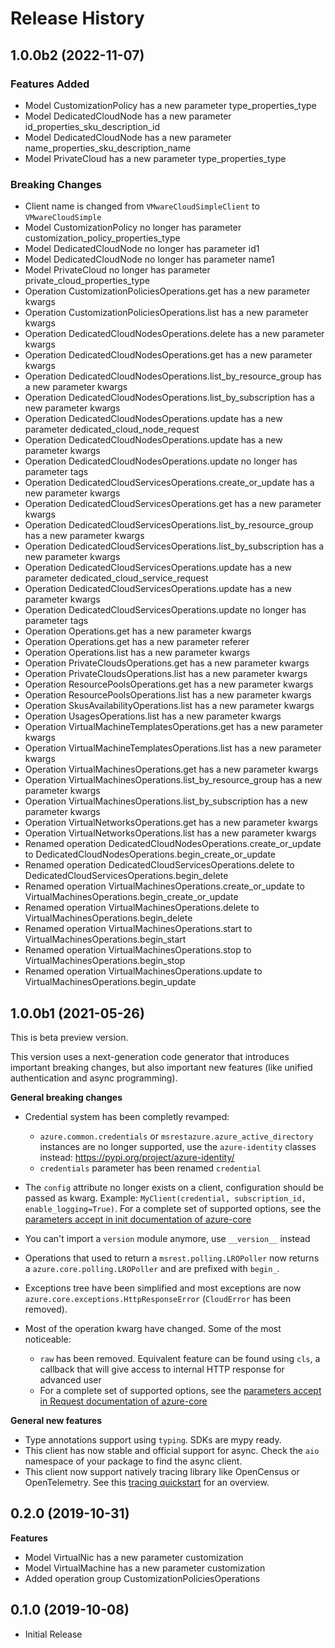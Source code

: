 # Release History

## 1.0.0b2 (2022-11-07)

### Features Added

  - Model CustomizationPolicy has a new parameter type_properties_type
  - Model DedicatedCloudNode has a new parameter id_properties_sku_description_id
  - Model DedicatedCloudNode has a new parameter name_properties_sku_description_name
  - Model PrivateCloud has a new parameter type_properties_type

### Breaking Changes

  - Client name is changed from `VMwareCloudSimpleClient` to `VMwareCloudSimple`
  - Model CustomizationPolicy no longer has parameter customization_policy_properties_type
  - Model DedicatedCloudNode no longer has parameter id1
  - Model DedicatedCloudNode no longer has parameter name1
  - Model PrivateCloud no longer has parameter private_cloud_properties_type
  - Operation CustomizationPoliciesOperations.get has a new parameter kwargs
  - Operation CustomizationPoliciesOperations.list has a new parameter kwargs
  - Operation DedicatedCloudNodesOperations.delete has a new parameter kwargs
  - Operation DedicatedCloudNodesOperations.get has a new parameter kwargs
  - Operation DedicatedCloudNodesOperations.list_by_resource_group has a new parameter kwargs
  - Operation DedicatedCloudNodesOperations.list_by_subscription has a new parameter kwargs
  - Operation DedicatedCloudNodesOperations.update has a new parameter dedicated_cloud_node_request
  - Operation DedicatedCloudNodesOperations.update has a new parameter kwargs
  - Operation DedicatedCloudNodesOperations.update no longer has parameter tags
  - Operation DedicatedCloudServicesOperations.create_or_update has a new parameter kwargs
  - Operation DedicatedCloudServicesOperations.get has a new parameter kwargs
  - Operation DedicatedCloudServicesOperations.list_by_resource_group has a new parameter kwargs
  - Operation DedicatedCloudServicesOperations.list_by_subscription has a new parameter kwargs
  - Operation DedicatedCloudServicesOperations.update has a new parameter dedicated_cloud_service_request
  - Operation DedicatedCloudServicesOperations.update has a new parameter kwargs
  - Operation DedicatedCloudServicesOperations.update no longer has parameter tags
  - Operation Operations.get has a new parameter kwargs
  - Operation Operations.get has a new parameter referer
  - Operation Operations.list has a new parameter kwargs
  - Operation PrivateCloudsOperations.get has a new parameter kwargs
  - Operation PrivateCloudsOperations.list has a new parameter kwargs
  - Operation ResourcePoolsOperations.get has a new parameter kwargs
  - Operation ResourcePoolsOperations.list has a new parameter kwargs
  - Operation SkusAvailabilityOperations.list has a new parameter kwargs
  - Operation UsagesOperations.list has a new parameter kwargs
  - Operation VirtualMachineTemplatesOperations.get has a new parameter kwargs
  - Operation VirtualMachineTemplatesOperations.list has a new parameter kwargs
  - Operation VirtualMachinesOperations.get has a new parameter kwargs
  - Operation VirtualMachinesOperations.list_by_resource_group has a new parameter kwargs
  - Operation VirtualMachinesOperations.list_by_subscription has a new parameter kwargs
  - Operation VirtualNetworksOperations.get has a new parameter kwargs
  - Operation VirtualNetworksOperations.list has a new parameter kwargs
  - Renamed operation DedicatedCloudNodesOperations.create_or_update to DedicatedCloudNodesOperations.begin_create_or_update
  - Renamed operation DedicatedCloudServicesOperations.delete to DedicatedCloudServicesOperations.begin_delete
  - Renamed operation VirtualMachinesOperations.create_or_update to VirtualMachinesOperations.begin_create_or_update
  - Renamed operation VirtualMachinesOperations.delete to VirtualMachinesOperations.begin_delete
  - Renamed operation VirtualMachinesOperations.start to VirtualMachinesOperations.begin_start
  - Renamed operation VirtualMachinesOperations.stop to VirtualMachinesOperations.begin_stop
  - Renamed operation VirtualMachinesOperations.update to VirtualMachinesOperations.begin_update

## 1.0.0b1 (2021-05-26)

This is beta preview version.

This version uses a next-generation code generator that introduces important breaking changes, but also important new features (like unified authentication and async programming).

**General breaking changes**

- Credential system has been completly revamped:

  - `azure.common.credentials` or `msrestazure.azure_active_directory` instances are no longer supported, use the `azure-identity` classes instead: https://pypi.org/project/azure-identity/
  - `credentials` parameter has been renamed `credential`

- The `config` attribute no longer exists on a client, configuration should be passed as kwarg. Example: `MyClient(credential, subscription_id, enable_logging=True)`. For a complete set of
  supported options, see the [parameters accept in init documentation of azure-core](https://github.com/Azure/azure-sdk-for-python/blob/main/sdk/core/azure-core/CLIENT_LIBRARY_DEVELOPER.md#available-policies)
- You can't import a `version` module anymore, use `__version__` instead
- Operations that used to return a `msrest.polling.LROPoller` now returns a `azure.core.polling.LROPoller` and are prefixed with `begin_`.
- Exceptions tree have been simplified and most exceptions are now `azure.core.exceptions.HttpResponseError` (`CloudError` has been removed).
- Most of the operation kwarg have changed. Some of the most noticeable:

  - `raw` has been removed. Equivalent feature can be found using `cls`, a callback that will give access to internal HTTP response for advanced user
  - For a complete set of
  supported options, see the [parameters accept in Request documentation of azure-core](https://github.com/Azure/azure-sdk-for-python/blob/main/sdk/core/azure-core/CLIENT_LIBRARY_DEVELOPER.md#available-policies)

**General new features**

- Type annotations support using `typing`. SDKs are mypy ready.
- This client has now stable and official support for async. Check the `aio` namespace of your package to find the async client.
- This client now support natively tracing library like OpenCensus or OpenTelemetry. See this [tracing quickstart](https://github.com/Azure/azure-sdk-for-python/tree/main/sdk/core/azure-core-tracing-opentelemetry) for an overview.

## 0.2.0 (2019-10-31)

**Features**

  - Model VirtualNic has a new parameter customization
  - Model VirtualMachine has a new parameter customization
  - Added operation group CustomizationPoliciesOperations

## 0.1.0 (2019-10-08)

  - Initial Release